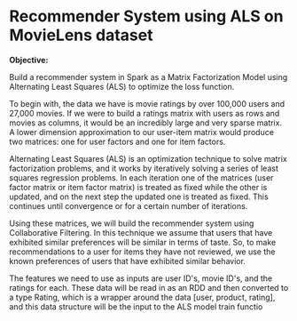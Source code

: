 # Recommender System using ALS on MovieLens dataset

**Objective:** 

Build a recommender system in Spark as a Matrix Factorization Model using Alternating Least Squares (ALS) to optimize the loss function. 

To begin with, the data we have is movie ratings by over 100,000 users and 27,000 movies. If we were to 
build a ratings matrix with users as rows and movies as columns, it would be an incredibly large and very 
sparse matrix. A lower dimension approximation to our user-item matrix would produce two matrices: 
one for user factors and one for item factors. 

Alternating Least Squares (ALS) is an optimization technique to solve matrix factorization problems, and 
it works by iteratively solving a series of least squares regression problems. In each iteration one of the 
matrices (user factor matrix or item factor matrix) is treated as fixed while the other is updated, and on 
the next step the updated one is treated as fixed. This continues until convergence or for a certain 
number of iterations. 

Using these matrices, we will build the recommender system using Collaborative Filtering. In this 
technique we assume that users that have exhibited similar preferences will be similar in terms of taste. 
So, to make recommendations to a user for items they have not reviewed, we use the known 
preferences of users that have exhibited similar behavior. 

The features we need to use as inputs are user ID's, movie ID's, and the ratings for each. These data will 
be read in as an RDD and then converted to a type Rating, which is a wrapper around the data [user, 
product, rating], and this data structure will be the input to the ALS model train functio
